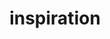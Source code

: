 ---
title: "inspiration"
id: tag.id
permalink: "/tags/inspiration"
videos: [109,278,551,627,786,843,879,930,970,1012,1021,1022,1036,1079,1113,1118,1127,1367,2238,1635,1639,1774,1899,2249,2316,2536]
---